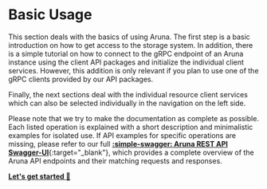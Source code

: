 
# Basic Usage

This section deals with the basics of using Aruna. 
The first step is a basic introduction on how to get access to the storage system. 
In addition, there is a simple tutorial on how to connect to the gRPC endpoint of an Aruna instance using the client API packages and initialize the individual client services. 
However, this addition is only relevant if you plan to use one of the gRPC clients provided by our API packages.

Finally, the next sections deal with the individual resource client services which can also be selected individually in the navigation on the left side.

Please note that we try to make the documentation as complete as possible. Each listed operation is explained with a short description and minimalistic examples for isolated use. If API examples for specific operations are missing, please refer to our full [**:simple-swagger: Aruna REST API Swagger-UI**](https://api.dev.aruna-storage.org/swagger-ui/){:target="_blank"}, which provides a complete overview of the Aruna API endpoints and their matching requests and responses.

[**Let's get started :rocket:**](01_Get-Storage-Access.md)

<!--
## Sections Overview

<div class="flex-container" markdown>
  <div class="flex-item" id="iconbox" markdown>
**:material-account-lock-open: Storage Access**

How to get storage access, create a client connection and register a user account.
  </div>
  <div class="flex-item" id="iconbox" markdown>
**:simple-jsonwebtokens: Authorization/Tokens**

Learn about API tokens, how to create them and handle permissions.
  </div>
  <div class="flex-item" id="iconbox" markdown>
**:material-creative-commons:** **Licenses**

Lorem Ipsum Dolor
  </div>
  <div class="flex-item" id="iconbox" markdown>
**:material-folder-multiple-outline: Projects**

Lorem Ipsum Dolor
  </div>
</div>

<div class="flex-container" markdown>
  <div class="flex-item" id="iconbox" markdown>
**:material-folder-outline: Collections**

How to get storage access, create a client connection and register a user account.
  </div>
  <div class="flex-item" id="iconbox" markdown>
**:material-file-document-multiple-outline: Datasets**

Learn about API tokens, how to create them and handle permissions.
  </div>
  <div class="flex-item" id="iconbox" markdown>
**:material-file-document-outline:** **Objects**

Lorem Ipsum Dolor
  </div>
  <div class="flex-item" id="iconbox" markdown>
**:material-graph: Relations**

Lorem Ipsum Dolor
  </div>
</div>

<div class="flex-container" markdown>
  <div class="flex-item" id="iconbox" markdown>
**:material-message-outline: Notifications**

How to get storage access, create a client connection and register a user account.
  </div>
  <div class="flex-item" id="iconbox" markdown>
**:material-information-outline: Server Info**

Learn about API tokens, how to create them and handle permissions.
  </div>
  <div class="flex-item" id="iconbox" markdown>
**:simple-amazons3:** **S3 Interface**

Lorem Ipsum Dolor
  </div>
  <div class="flex-item" id="iconbox" markdown>
**:material-file-search-outline:** **Search**

Lorem Ipsum Dolor
  </div>
</div>
-->
